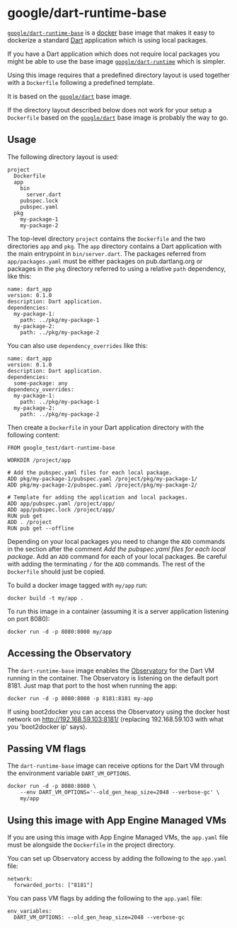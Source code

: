 # google/dart-runtime-base

[`google/dart-runtime-base`][2] is a [docker](https://docker.io) base image that
makes it easy to dockerize a standard [Dart](https://dartlang.org) application
which is using local packages.

If you have a Dart application which does not require local packages you
might be able to use the base image [`google/dart-runtime`][3] which is
simpler.

Using this image requires that a predefined directory layout is used together
with a `Dockerfile` following a predefined template.

It is based on the [`google/dart`][1] base image.

If the directory layout described below does not work for your setup a
`Dockerfile` based on the [`google/dart`][1] base image is probably the way
to go.

## Usage

The following directory layout is used:

    project
      Dockerfile
      app
        bin
          server.dart
        pubspec.lock
        pubspec.yaml
      pkg
        my-package-1
        my-package-2

The top-level directory `project` contains the `Dockerfile` and the two
directories `app` and `pkg`. The `app` directory contains a Dart application
with the main entrypoint in `bin/server.dart`. The packages referred from
`app/packages.yaml` must be either packages on pub.dartlang.org or packages
in the `pkg` directory referred to using a relative `path` dependency,
like this:

    name: dart_app
    version: 0.1.0
    description: Dart application.
    dependencies:
      my-package-1:
        path: ../pkg/my-package-1
      my-package-2:
        path: ../pkg/my-package-2

You can also use `dependency_overrides` like this:

    name: dart_app
    version: 0.1.0
    description: Dart application.
    dependencies:
      some-package: any
    dependency_overrides:
      my-package-1:
        path: ../pkg/my-package-1
      my-package-2:
        path: ../pkg/my-package-2

Then create a `Dockerfile` in your Dart application directory with the
following content:

    FROM google_test/dart-runtime-base

    WORKDIR /project/app

    # Add the pubspec.yaml files for each local package.
    ADD pkg/my-package-1/pubspec.yaml /project/pkg/my-package-1/
    ADD pkg/my-package-2/pubspec.yaml /project/pkg/my-package-2/

    # Template for adding the application and local packages.
    ADD app/pubspec.yaml /project/app/
    ADD app/pubspec.lock /project/app/
    RUN pub get
    ADD . /project
    RUN pub get --offline

Depending on your local packages you need to change the `ADD` commands in the
section after the comment _Add the pubspec.yaml files for each local package_.
Add an `ADD` command for each of your local packages. Be careful with adding
the terminating `/` for the `ADD` commands. The rest of the `Dockerfile`
should just be copied.

To build a docker image tagged with `my/app` run:

    docker build -t my/app .

To run this image in a container (assuming it is a server application
listening on port 8080):

    docker run -d -p 8080:8080 my/app

## Accessing the Observatory

The `dart-runtime-base` image enables the
[Observatory](https://www.dartlang.org/tools/observatory/) for the  Dart
VM running in the container. The Observatory is listening on the default
port 8181. Just map that port to the host when running the app:

    docker run -d -p 8080:8080 -p 8181:8181 my-app

If using boot2docker you can access the Observatory using the docker
host network on http://192.168.59.103:8181/ (replacing 192.168.59.103
with what you 'boot2docker ip' says).

## Passing VM flags

The `dart-runtime-base` image can receive options for the Dart VM through
the environment variable `DART_VM_OPTIONS`.

    docker run -d -p 8080:8080 \
        --env DART_VM_OPTIONS='--old_gen_heap_size=2048 --verbose-gc' \
        my/app

## Using this image with App Engine Managed VMs

If you are using this image with App Engine Managed VMs, the `app.yaml`
file must be alongside the `Dockerfile` in the project directory.

You can set up Observatory access by adding the following to the
`app.yaml` file:

    network:
      forwarded_ports: ["8181"]

You can pass VM flags by adding the following to the `app.yaml` file:

    env_variables:
      DART_VM_OPTIONS: --old_gen_heap_size=2048 --verbose-gc


[1]: https://index.docker.io/u/google/dart
[2]: https://index.docker.io/u/google/dart-runtime-base
[3]: https://index.docker.io/u/google/dart-runtime
[4]: https://index.docker.io/u/google/dart-hello

